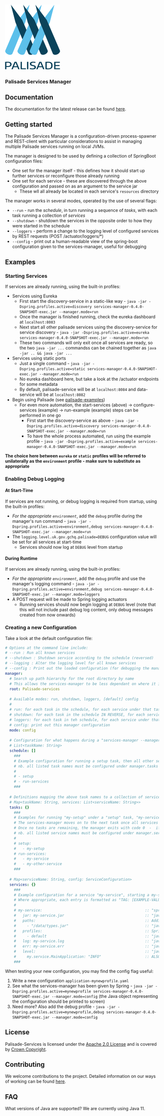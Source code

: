 <!---
Copyright 2020 Crown Copyright

Licensed under the Apache License, Version 2.0 (the "License");
you may not use this file except in compliance with the License.
You may obtain a copy of the License at

  http://www.apache.org/licenses/LICENSE-2.0

Unless required by applicable law or agreed to in writing, software
distributed under the License is distributed on an "AS IS" BASIS,
WITHOUT WARRANTIES OR CONDITIONS OF ANY KIND, either express or implied.
See the License for the specific language governing permissions and
limitations under the License.
--->

<!---
The contents of this file are under substitution in the build process - maven's `process-resources` stage will substitute executable(dot)jar for this: services-manager-0.4.0-SNAPSHOT-exec.jar
The source for this file can be found at `services-manager/src/resources/doc/README-TEMPLATE.md`
--->

# <img src="../logos/logo.svg" width="180">

### Palisade Services Manager



## Documentation

The documentation for the latest release can be found [here](https://gchq.github.io/Palisade).



## Getting started

The Palisade Services Manager is a configuration-driven process-spawner and REST-client with particular considerations to assist in managing multiple Palisade services running on local JVMs.

The manager is designed to be used by defining a collection of SpringBoot configuration files:
 * One set for the manager itself - this defines how it should start up further services or reconfigure those already running
 * One set for each service - these are discovered through the above configuration and passed on as an argument to the service jar
    * These wll all already be located in each service's `resources` directory
 
 The manager works in several modes, operated by the use of several flags:
 * `--run` - run the *schedule*, in turn running a sequence of *tasks*, with each task running a collection of *services*
 * `--shutdown` - shutdown the services in the opposite order to how they were started in the schedule
 * `--loggers` - perform a change to the logging level of configured services by REST requests (POST /actuator/loggers/*)
 * `--config` - print out a human-readable view of the spring-boot configuration given to the services-manager, useful for debugging
 
 
 
## Examples

### Starting Services
If services are already running, using the built-in profiles:  
 * Services using Eureka 
   * First start the discovery-service in a static-like way - `java -jar -Dspring.profiles.active=discovery services-manager-0.4.0-SNAPSHOT-exec.jar --manager.mode=run` 
   * Once the manager is finished running, check the eureka dashboard at `localhost:8083` 
   * Next start all other palisade services using the discovery-service for service discovery - `java -jar -Dspring.profiles.active=eureka services-manager-0.4.0-SNAPSHOT-exec.jar --manager.mode=run` 
   * These two commands will only exit once all services are ready, so the two `java -jar ...` commandss can be chained together as `java -jar .. && java -jar ...`
 * Services using static ports
   * Just a single command - `java -jar -Dspring.profiles.active=static services-manager-0.4.0-SNAPSHOT-exec.jar --manager.mode=run` 
   * No eureka dashboard here, but take a look at the /actuator endpoints for some metadata 
   * By default, palisade-service will be at `localhost:8084` and data-service will be at `localhost:8082` 
 * Begin using Palisade (see [palisade-examples](https://github.com/gchq/Palisade-examples)) 
   * For even more automation, the start-services (above) -> configure-services (example) -> run-example (example) steps can be performed in one go 
     * First start the discovery-service as above - `java -jar -Dspring.profiles.active=discovery services-manager-0.4.0-SNAPSHOT-exec.jar --manager.mode=run` 
     * To have the whole process automated, run using the example profile - `java -jar -Dspring.profiles.active=example services-manager-0.4.0-SNAPSHOT-exec.jar --manager.mode=run`

**The choice here between `eureka` or `static` profiles will be referred to unilaterally as the `environment` profile - make sure to substitute as appropriate**  



### Enabling Debug Logging

#### At Start-Time
If services are not running, or debug logging is required from startup, using the built-in profiles:  
 * *For the appropriate `environment`*, add the `debug` profile during the manager's run command - `java -jar -Dspring.profiles.active=environment,debug services-manager-0.4.0-SNAPSHOT-exec.jar --manager.mode=run` 
 * The `logging.level.uk.gov.gchq.palisade=DEBUG` configuration value will be set for all services at start-time 
   * Services should now log at `DEBUG` level from startup  
 
#### During Runtime
If services are already running, using the built-in profiles:  
 * *For the appropriate `environment`*, add the `debug` profile and use the manager's logging command - `java -jar -Dspring.profiles.active=environment,debug services-manager-0.4.0-SNAPSHOT-exec.jar --manager.mode=loggers`
 * A POST request will be made to Spring logging actuators 
   * Running services should now begin logging at `DEBUG` level (note that this will not include past debug log content, only debug messages created from now onwards)  



### Creating a new Configuration
Take a look at the default configuration file:
```yaml
# Options at the command line include:
# --run : Run all known services
# --shutdown : Shutdown service according to the schedule (reversed)
# --logging : Alter the logging level for all known services
# --config : Print out the loaded configuration (for debugging the manager)
manager:
  # Search up path hierarchy for the root directory by name
  # This allows the services-manager to be less dependant on where it is located and where it was run from
  root: Palisade-services

  # Available modes: run, shutdown, loggers, [default] config
  #
  # run: for each task in the schedule, for each service under that task, start the jar file and wait until healthy (GET /actuator/health) or exited
  # shutdown: for each task in the schedule IN REVERSE, for each service under that task, shutdown the service (POST /actuator/shutdown)
  # loggers: for each task in teh schedule, for each service under that task, change the logging level of the running service to the configured value (POST /actuator/loggers/*)
  # config: print out this manager configuration
  mode: config

  # Configuration for what happens during a "services-manager --manager.mode=run"
  # List<taskName: String>
  schedule: []
    ###
    # Example configuration for running a setup task, then all other services
    # nb. all listed task names must be configured under manager.tasks
    #
    # - setup
    # - run-services
    ###

  # Definitions mapping the above task names to a collection of services
  # Map<taskName: String, services: List<serviceName: String>>
  tasks: {}
    ###
    # Examples for running "my-setup" under a "setup" task, "my-service" and "my-other-service" in parallel under a "run-services" task
    # The services-manager moves on to the next task once all services for the current task are either running healthily (/actuator/health) or exited with code 0
    # Once no tasks are remaining, the manager exits with code 0  -  if a task errors, the manager exits with that code
    # nb. all listed service names must be configured under manager.services
    #
    # setup:
    #   - my-setup
    # run-services:
    #   - my-service
    #   - my-other-service
    ###

  # Map<serviceName: String, config: ServiceConfiguration>
  services: {}
    ###
    # Example configuration for a service "my-service", starting a my-service.jar with a runtime-loaded /data/types.jar
    # Where appropriate, each entry is formatted as "TAG: [EXAMPLE-VALUE] :: IMPLEMENTATION-DETAIL   - DESCRIPTION"
    #
    # my-service:                                               :: "spring.application.name=${my-service}"   - tag for the service being managed, should match with the service's web.client key (the value will then be resolved later, see eureka vs static)
    #   jar: my-service.jar                                     :: "java -jar ${jar}"   - services-manager-0.4.0-SNAPSHOT-exec.jar file with main entry point
    #   paths:                                                  :: Additional (external) libraries to dynamically load at runtime (e.g. example library)
    #     - "/data/types.jar"                                   :: "java -Dloader.path=${paths[0]},${paths[1]}"
    #   profiles:                                               :: Spring Boot profiles to enable, comma-separated list
    #     - default                                             :: "java -Dspring.profiles.active=${profiles[0]},${profiles[1]}"
    #   log: my-service.log                                     :: "java [args] > ${log}"   - logging output filepath, singleton filepath
    #   err: my-service.err                                     :: "java [args] 2> ${err}"   - error output filepath, singleton filepath
    #   level:                                                  :: "java -Dlogging.level.${level.key}=${level.value}"   - same format as spring's standard logging changes, classpath-loglevel map
    #     my.service.MainApplication: "INFO"                    :: ALSO http POST address /actuator/loggers/${key}, body "configuredLevel=${value}"   - classpath to change and logging level to change to
    ###
```
When testing your new configuration, you may find the config flag useful:
 1. Write a new configuration `application-mynewprofile.yaml`
 1. See what the services-manager has been given by Spring - `java -jar -Dspring.profiles.active=mynewprofile services-manager-0.4.0-SNAPSHOT-exec.jar --manager.mode=config` (the Java object representing the configuration should be printed to screen)  
 1. Need more? Also add the debug profile - `java -jar -Dspring.profiles.active=mynewprofile,debug services-manager-0.4.0-SNAPSHOT-exec.jar --manager.mode=config`  
 
 

## License

Palisade-Services is licensed under the [Apache 2.0 License](https://www.apache.org/licenses/LICENSE-2.0) and is covered by [Crown Copyright](https://www.nationalarchives.gov.uk/information-management/re-using-public-sector-information/copyright-and-re-use/crown-copyright/).



## Contributing

We welcome contributions to the project. Detailed information on our ways of working can be found [here](https://gchq.github.io/Palisade/doc/other/ways_of_working.html).



## FAQ

What versions of Java are supported? We are currently using Java 11.

